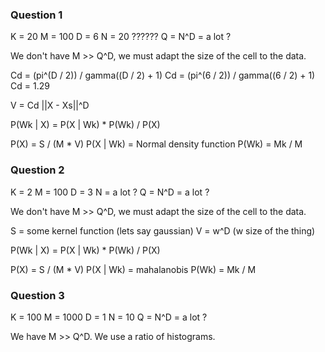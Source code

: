### Question 1

K = 20
M = 100
D = 6
N = 20 ??????
Q = N^D = a lot ?

We don't have M >> Q^D, we must adapt the size of the cell to the data.

Cd = (pi^(D / 2)) / gamma((D / 2) + 1)
Cd = (pi^(6 / 2)) / gamma((6 / 2) + 1)
Cd = 1.29

V = Cd ||X - Xs||^D

P(Wk | X) = P(X | Wk) * P(Wk) / P(X)

P(X) = S / (M * V)
P(X | Wk) = Normal density function
P(Wk) = Mk / M


### Question 2

K = 2
M = 100
D = 3
N = a lot ?
Q = N^D = a lot ?

We don't have M >> Q^D, we must adapt the size of the cell to the data.

S = some kernel function (lets say gaussian)
V = w^D (w size of the thing)

P(Wk | X) = P(X | Wk) * P(Wk) / P(X)

P(X) = S / (M * V)
P(X | Wk) = mahalanobis
P(Wk) = Mk / M

### Question 3

K = 100
M = 1000
D = 1
N = 10
Q = N^D = a lot ?

We have M >> Q^D. We use a ratio of histograms.
